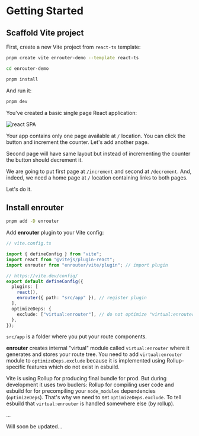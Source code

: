 # Getting Started

## Scaffold Vite project

First, create a new Vite project from `react-ts` template:

```bash
pnpm create vite enrouter-demo --template react-ts

cd enrouter-demo

pnpm install
```

And run it:

```bash
pnpm dev
```

You've created a basic single page React application:

![react SPA](/start-0.png "react SPA")

Your app contains only one page available at `/` location.
You can click the button and increment the counter.
Let's add another page.

Second page will have same layout but instead of incrementing the counter the
button should decrement it.

We are going to put first page at `/increment` and second at `/decrement`.
And, indeed, we need a home page at `/` location containing links to both pages.

Let's do it.

## Install enrouter

```bash
pnpm add -D enrouter
```

Add **enrouter** plugin to your Vite config:

```ts
// vite.config.ts

import { defineConfig } from "vite";
import react from "@vitejs/plugin-react";
import enrouter from "enrouter/vite/plugin"; // import plugin

// https://vite.dev/config/
export default defineConfig({
  plugins: [
    react(),
    enrouter({ path: "src/app" }), // register plugin
  ],
  optimizeDeps: {
    exclude: ["virtual:enrouter"], // do not optimize "virtual:enrouter" module
  },
});
```

`src/app` is a folder where you put your route components.

**enrouter** creates internal "virtual" module called `virtual:enrouter` where
it generates and stores your route tree.
You need to add `virtual:enrouter` module to `optimizeDeps.exclude` because
it is implemented using Rollup-specific features which do not exist in esbuild.

Vite is using Rollup for producing final bundle for prod.
But during development it uses two budlers: Rollup for compiling user code
and esbuild for for precompiling your `node_modules` dependencies
(`optimizeDeps`).
That's why we need to set `optimizeDeps.exclude`. To tell esbuild that
`virtual:enrouter` is handled somewhere else (by rollup).

...

Will soon be updated...

